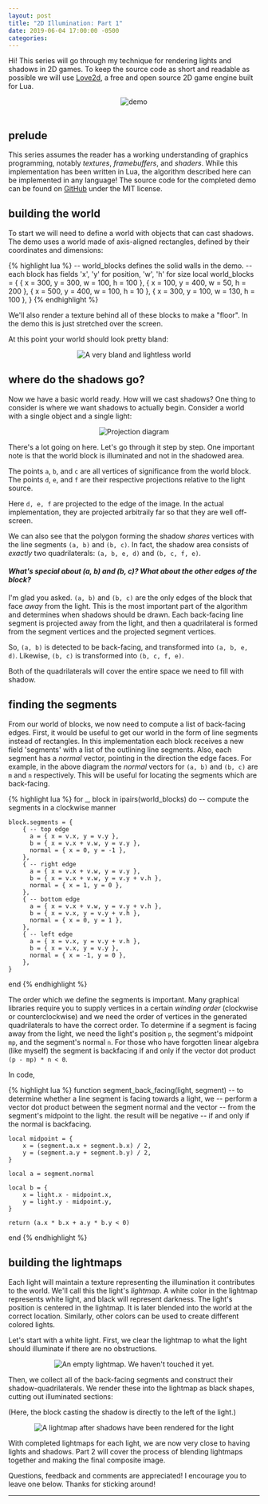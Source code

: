 ```yaml
---
layout: post
title: "2D Illumination: Part 1"
date: 2019-06-04 17:00:00 -0500
categories: 
---
```


Hi! This series will go through my technique for rendering lights and shadows in 2D games.
To keep the source code as short and readable as possible we will use [Love2d](https://love2d.org/), a free and open source 2D game engine built for Lua.

<div width="100%" style="text-align: center"><img src="https://github.com/codeandkey/shadows/raw/master/demo.gif" alt="demo"></div>
<br>

## prelude

This series assumes the reader has a working understanding of graphics programming, notably *textures*, *framebuffers*, and *shaders*.
While this implementation has been written in Lua, the algorithm described here can be implemented in any language!
The source code for the completed demo can be found on [GitHub](https://github.com/codeandkey/shadows) under the MIT license.

## building the world

To start we will need to define a world with objects that can cast shadows.
The demo uses a world made of axis-aligned rectangles, defined by their coordinates and dimensions:

{% highlight lua %}
-- world_blocks defines the solid walls in the demo.
-- each block has fields 'x', 'y' for position, 'w', 'h' for size
local world_blocks = {
        { x = 300, y = 300, w = 100, h = 100 },
        { x = 100, y = 400, w = 50, h = 200 },
        { x = 500, y = 400, w = 100, h = 10 },
        { x = 300, y = 100, w = 130, h = 100 },
}
{% endhighlight %}

We'll also render a texture behind all of these blocks to make a "floor". In the demo this is just stretched over the screen.

At this point your world should look pretty bland:

<div width="100%" style="text-align: center"><img src="https://i.imgur.com/tRNom58.png" alt="A very bland and lightless world"></div>

## where do the shadows go?

Now we have a basic world ready. How will we cast shadows?
One thing to consider is where we want shadows to actually begin.
Consider a world with a single object and a single light:

<div width="100%" style="text-align: center"><img src="https://i.imgur.com/E4WCmpb.png" alt="Projection diagram"></div>

There's a lot going on here. Let's go through it step by step.
One important note is that the world block is illuminated and not in the shadowed area.

The points `a`, `b`, and `c` are all vertices of significance from the world block.
The points `d`, `e`, and `f` are their respective projections relative to the light source.

Here `d, e, f` are projected to the edge of the image. In the actual implementation, they are projected arbitraily far so that they are well off-screen.

We can also see that the polygon forming the shadow *shares* vertices with the line segments `(a, b)` and `(b, c)`.
In fact, the shadow area consists of *exactly* two quadrilaterals: `(a, b, e, d)` and `(b, c, f, e)`.

#### *What's special about (a, b) and (b, c)? What about the other edges of the block?*
I'm glad you asked. `(a, b)` and `(b, c)` are the only edges of the block that face *away* from the light.
This is the most important part of the algorithm and determines when shadows should be drawn.
Each back-facing line segment is projected away from the light, and then a quadrilateral is formed from the segment vertices and the projected segment vertices. 

So, `(a, b)` is detected to be back-facing, and transformed into `(a, b, e, d)`.
Likewise, `(b, c)` is transformed into `(b, c, f, e)`.

Both of the quadrilaterals will cover the entire space we need to fill with shadow.

## finding the segments

From our world of blocks, we now need to compute a list of back-facing edges.
First, it would be useful to get our world in the form of line segments instead of rectangles.
In this implementation each block receives a new field 'segments' with a list of the outlining line segments.
Also, each segment has a *normal* vector, pointing in the direction the edge faces. 
For example, in the above diagram the *normal* vectors for `(a, b)` and `(b, c)` are `m` and `n` respectively.
This will be useful for locating the segments which are back-facing.

{% highlight lua %}
for _, block in ipairs(world_blocks) do
    -- compute the segments in a clockwise manner

    block.segments = {
        { -- top edge
          a = { x = v.x, y = v.y },
          b = { x = v.x + v.w, y = v.y },
          normal = { x = 0, y = -1 },
        },
        { -- right edge
          a = { x = v.x + v.w, y = v.y },
          b = { x = v.x + v.w, y = v.y + v.h },
          normal = { x = 1, y = 0 },
        },
        { -- bottom edge
          a = { x = v.x + v.w, y = v.y + v.h },
          b = { x = v.x, y = v.y + v.h },
          normal = { x = 0, y = 1 },
        },
        { -- left edge
          a = { x = v.x, y = v.y + v.h },
          b = { x = v.x, y = v.y },
          normal = { x = -1, y = 0 },
        },
    }
end
{% endhighlight %}

The order which we define the segments is important. Many graphical libraries require you to supply vertices in a certain *winding order* (clockwise or counterclockwise) and we need the order of vertices in the generated quadrilaterals to have the correct order.
To determine if a segment is facing away from the light, we need the light's position `p`, the segment's midpoint `mp`, and the segment's normal `n`.
For those who have forgotten linear algebra (like myself) the segment is backfacing if and only if the vector dot product `(p - mp) * n < 0`.

In code,

{% highlight lua %}
function segment_back_facing(light, segment)
    -- to determine whether a line segment is facing towards a light, we
    -- perform a vector dot product between the segment normal and the vector
    -- from the segment's midpoint to the light. the result will be negative
    -- if and only if the normal is backfacing.

    local midpoint = {
        x = (segment.a.x + segment.b.x) / 2,
        y = (segment.a.y + segment.b.y) / 2,
    }

    local a = segment.normal

    local b = {
        x = light.x - midpoint.x,
        y = light.y - midpoint.y,
    }

    return (a.x * b.x + a.y * b.y < 0)
end
{% endhighlight %}

## building the lightmaps

Each light will maintain a texture representing the illumination it contributes to the world. We'll call this the light's *lightmap*.
A white color in the lightmap represents white light, and black will represent darkness.
The light's position is centered in the lightmap. It is later blended into the world at the correct location.
Similarly, other colors can be used to create different colored lights.

Let's start with a white light. First, we clear the lightmap to what the light should illuminate if there are no obstructions.

<div width="100%" style="text-align: center"><img src="https://i.imgur.com/6CmSDFC.png" alt="An empty lightmap. We haven't touched it yet."></div>

Then, we collect all of the back-facing segments and construct their shadow-quadrilaterals.
We render these into the lightmap as black shapes, cutting out illuminated sections:

(Here, the block casting the shadow is directly to the left of the light.)

<div width="100%" style="text-align: center"><img src="https://i.imgur.com/jK2JVOR.png" alt="A lightmap after shadows have been rendered for the light"></div>

With completed lightmaps for each light, we are now very close to having lights and shadows.
Part 2 will cover the process of blending lightmaps together and making the final composite image.

Questions, feedback and comments are appreciated! I encourage you to leave one below.
Thanks for sticking around!

---

<div id="commento"></div>
<script src="https://droid.spr.io/js/commento.js"></script>
